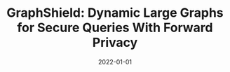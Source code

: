 ---
title: "GraphShield: Dynamic Large Graphs for Secure Queries With Forward Privacy"
collection: publications
permalink: /publication/2022-01-01-GraphShield-Dynamic-Large-Graphs-for-Secure-Queries-With-Forward-Privacy
date: 2022-01-01
venue: 'IEEE Trans. Knowl. Data Eng.'
paperurl: 'https://doi.org/10.1109/TKDE.2020.3024883'
citation: ' Minxin Du,  Shuangke Wu,  Qian Wang,  Dian Chen,  Peipei Jiang,  David Mohaisen, &quot;GraphShield: Dynamic Large Graphs for Secure Queries With Forward Privacy.&quot; IEEE Trans. Knowl. Data Eng., 2022.'
---